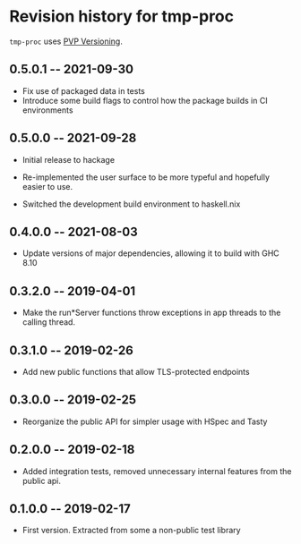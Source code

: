 # Revision history for tmp-proc

`tmp-proc` uses [PVP Versioning][1].

## 0.5.0.1 -- 2021-09-30

* Fix use of packaged data in tests
* Introduce some build flags to control how the package builds in CI environments


## 0.5.0.0 -- 2021-09-28

* Initial release to hackage

* Re-implemented the user surface to be more typeful and hopefully easier to use.

* Switched the development build environment to haskell.nix

## 0.4.0.0 -- 2021-08-03

* Update versions of major dependencies, allowing it to build with GHC 8.10

## 0.3.2.0 -- 2019-04-01

* Make the run*Server functions throw exceptions in app threads to the calling
  thread.

## 0.3.1.0 -- 2019-02-26

* Add new public functions that allow TLS-protected endpoints

## 0.3.0.0 -- 2019-02-25

* Reorganize the public API for simpler usage with HSpec and Tasty


## 0.2.0.0 -- 2019-02-18

* Added integration tests, removed unnecessary internal features from the public
  api.

## 0.1.0.0 -- 2019-02-17

* First version. Extracted from some a non-public test library

[1]: https://pvp.haskell.org
